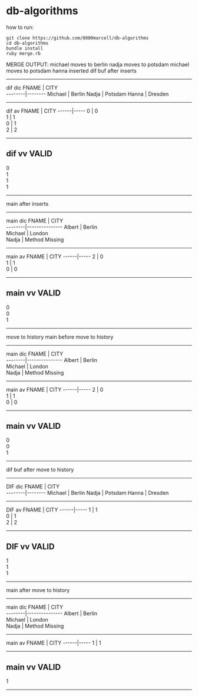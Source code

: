 # db-algorithms

how to run:
```
git clone https://github.com/0000marcell/db-algorithms
cd db-algorithms
bundle install
ruby merge.rb
```

MERGE OUTPUT:
michael moves to berlin
nadja moves to potsdam
michael moves to potsdam
hanna inserted
dif buf after inserts
**************
dif dic
FNAME   | CITY   
--------|--------
Michael | Berlin 
Nadja   | Potsdam
Hanna   | Dresden
*************
dif av
FNAME | CITY
------|-----
0     | 0   
1     | 1   
0     | 1   
2     | 2   
**************
dif vv
VALID
-----
0    
1    
1    
1    
**************
main after inserts
**************
main dic
FNAME   | CITY          
--------|---------------
Albert  | Berlin        
Michael | London        
Nadja   | Method Missing
*************
main av
FNAME | CITY
------|-----
2     | 0   
1     | 1   
0     | 0   
**************
main vv
VALID
-----
0    
0    
1    
**************
move to history
main before move to history
**************
main dic
FNAME   | CITY          
--------|---------------
Albert  | Berlin        
Michael | London        
Nadja   | Method Missing
*************
main av
FNAME | CITY
------|-----
2     | 0   
1     | 1   
0     | 0   
**************
main vv
VALID
-----
0    
0    
1    
**************
dif buf after move to history
**************
DIF dic
FNAME   | CITY   
--------|--------
Michael | Berlin 
Nadja   | Potsdam
Hanna   | Dresden
*************
DIF av
FNAME | CITY
------|-----
1     | 1   
0     | 1   
2     | 2   
**************
DIF vv
VALID
-----
1    
1    
1    
**************
main after move to history
**************
main dic
FNAME   | CITY          
--------|---------------
Albert  | Berlin        
Michael | London        
Nadja   | Method Missing
*************
main av
FNAME | CITY
------|-----
1     | 1   
**************
main vv
VALID
-----
1    
**************
